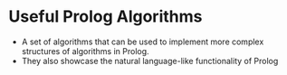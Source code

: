 # Useful Prolog Algorithms

* A set of algorithms that can be used to implement more complex structures of algorithms in Prolog.
* They also showcase the natural language-like functionality of Prolog
